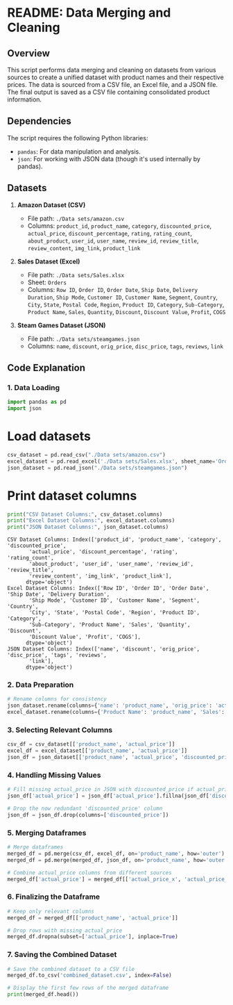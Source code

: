 # README: Data Merging and Cleaning

## Overview

This script performs data merging and cleaning on datasets from various sources to create a unified dataset with product names and their respective prices. The data is sourced from a CSV file, an Excel file, and a JSON file. The final output is saved as a CSV file containing consolidated product information.

## Dependencies

The script requires the following Python libraries:
- `pandas`: For data manipulation and analysis.
- `json`: For working with JSON data (though it's used internally by pandas).

## Datasets

1. **Amazon Dataset (CSV)**
   - File path: `./Data sets/amazon.csv`
   - Columns: `product_id`, `product_name`, `category`, `discounted_price`, `actual_price`, `discount_percentage`, `rating`, `rating_count`, `about_product`, `user_id`, `user_name`, `review_id`, `review_title`, `review_content`, `img_link`, `product_link`

2. **Sales Dataset (Excel)**
   - File path: `./Data sets/Sales.xlsx`
   - Sheet: `Orders`
   - Columns: `Row ID`, `Order ID`, `Order Date`, `Ship Date`, `Delivery Duration`, `Ship Mode`, `Customer ID`, `Customer Name`, `Segment`, `Country`, `City`, `State`, `Postal Code`, `Region`, `Product ID`, `Category`, `Sub-Category`, `Product Name`, `Sales`, `Quantity`, `Discount`, `Discount Value`, `Profit`, `COGS`

3. **Steam Games Dataset (JSON)**
   - File path: `./Data sets/steamgames.json`
   - Columns: `name`, `discount`, `orig_price`, `disc_price`, `tags`, `reviews`, `link`

## Code Explanation

### 1. Data Loading

```python
import pandas as pd
import json
```

# Load datasets
```python
csv_dataset = pd.read_csv("./Data sets/amazon.csv")
excel_dataset = pd.read_excel('./Data sets/Sales.xlsx', sheet_name='Orders')
json_dataset = pd.read_json("./Data sets/steamgames.json")
```
# Print dataset columns
```python
print("CSV Dataset Columns:", csv_dataset.columns)
print("Excel Dataset Columns:", excel_dataset.columns)
print("JSON Dataset Columns:", json_dataset.columns)
```
```output
CSV Dataset Columns: Index(['product_id', 'product_name', 'category', 'discounted_price',
       'actual_price', 'discount_percentage', 'rating', 'rating_count',
       'about_product', 'user_id', 'user_name', 'review_id', 'review_title',
       'review_content', 'img_link', 'product_link'],
      dtype='object')
Excel Dataset Columns: Index(['Row ID', 'Order ID', 'Order Date', 'Ship Date', 'Delivery Duration',
       'Ship Mode', 'Customer ID', 'Customer Name', 'Segment', 'Country',
       'City', 'State', 'Postal Code', 'Region', 'Product ID', 'Category',
       'Sub-Category', 'Product Name', 'Sales', 'Quantity', 'Discount',
       'Discount Value', 'Profit', 'COGS'],
      dtype='object')
JSON Dataset Columns: Index(['name', 'discount', 'orig_price', 'disc_price', 'tags', 'reviews',
       'link'],
      dtype='object')
```
### 2. Data Preparation

```python
# Rename columns for consistency
json_dataset.rename(columns={'name': 'product_name', 'orig_price': 'actual_price', 'disc_price': 'discounted_price'}, inplace=True)
excel_dataset.rename(columns={'Product Name': 'product_name', 'Sales': 'actual_price'}, inplace=True)
```

### 3. Selecting Relevant Columns
```python
csv_df = csv_dataset[['product_name', 'actual_price']]
excel_df = excel_dataset[['product_name', 'actual_price']]
json_df = json_dataset[['product_name', 'actual_price', 'discounted_price']]
```

### 4. Handling Missing Values
```python
# Fill missing actual_price in JSON with discounted_price if actual_price is NaN
json_df['actual_price'] = json_df['actual_price'].fillna(json_df['discounted_price'])

# Drop the now redundant 'discounted_price' column
json_df = json_df.drop(columns=['discounted_price'])
```

### 5. Merging Dataframes
```python
# Merge dataframes
merged_df = pd.merge(csv_df, excel_df, on='product_name', how='outer')
merged_df = pd.merge(merged_df, json_df, on='product_name', how='outer')

# Combine actual_price columns from different sources
merged_df['actual_price'] = merged_df[['actual_price_x', 'actual_price_y', 'actual_price']].bfill(axis=1).iloc[:, 0]
```


### 6. Finalizing the Dataframe
```python
# Keep only relevant columns
merged_df = merged_df[['product_name', 'actual_price']]

# Drop rows with missing actual_price
merged_df.dropna(subset=['actual_price'], inplace=True)
```
### 7. Saving the Combined Dataset
```python
# Save the combined dataset to a CSV file
merged_df.to_csv('combined_dataset.csv', index=False)

# Display the first few rows of the merged dataframe
print(merged_df.head())
```
